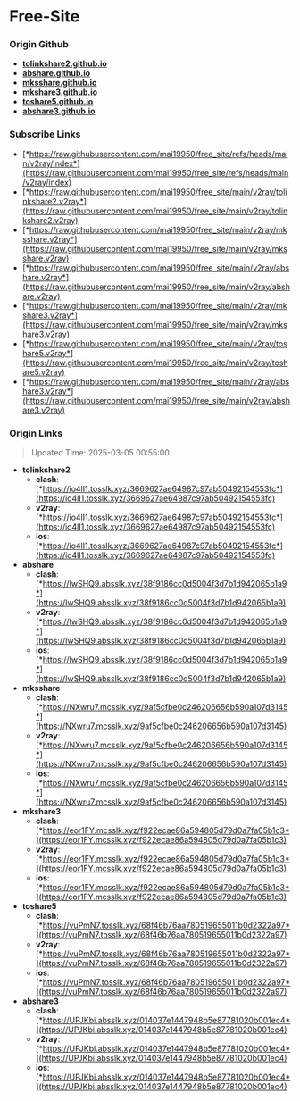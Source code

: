 # Free-Site

### Origin Github

- [**tolinkshare2.github.io**](https://github.com/tolinkshare2/tolinkshare2.github.io)
- [**abshare.github.io**](https://github.com/abshare/abshare.github.io)
- [**mksshare.github.io**](https://github.com/mksshare/mksshare.github.io)
- [**mkshare3.github.io**](https://github.com/mkshare3/mkshare3.github.io)
- [**toshare5.github.io**](https://github.com/toshare5/toshare5.github.io)
- [**abshare3.github.io**](https://github.com/abshare3/abshare3.github.io)

### Subscribe Links

- [*https://raw.githubusercontent.com/mai19950/free_site/refs/heads/main/v2ray/index*](https://raw.githubusercontent.com/mai19950/free_site/refs/heads/main/v2ray/index)
- [*https://raw.githubusercontent.com/mai19950/free_site/main/v2ray/tolinkshare2.v2ray*](https://raw.githubusercontent.com/mai19950/free_site/main/v2ray/tolinkshare2.v2ray)
- [*https://raw.githubusercontent.com/mai19950/free_site/main/v2ray/mksshare.v2ray*](https://raw.githubusercontent.com/mai19950/free_site/main/v2ray/mksshare.v2ray)
- [*https://raw.githubusercontent.com/mai19950/free_site/main/v2ray/abshare.v2ray*](https://raw.githubusercontent.com/mai19950/free_site/main/v2ray/abshare.v2ray)
- [*https://raw.githubusercontent.com/mai19950/free_site/main/v2ray/mkshare3.v2ray*](https://raw.githubusercontent.com/mai19950/free_site/main/v2ray/mkshare3.v2ray)
- [*https://raw.githubusercontent.com/mai19950/free_site/main/v2ray/toshare5.v2ray*](https://raw.githubusercontent.com/mai19950/free_site/main/v2ray/toshare5.v2ray)
- [*https://raw.githubusercontent.com/mai19950/free_site/main/v2ray/abshare3.v2ray*](https://raw.githubusercontent.com/mai19950/free_site/main/v2ray/abshare3.v2ray)

### Origin Links

> Updated Time: 2025-03-05 00:55:00

- **tolinkshare2**
  - **clash**: [*https://io4lI1.tosslk.xyz/3669627ae64987c97ab50492154553fc*](https://io4lI1.tosslk.xyz/3669627ae64987c97ab50492154553fc)
  - **v2ray**: [*https://io4lI1.tosslk.xyz/3669627ae64987c97ab50492154553fc*](https://io4lI1.tosslk.xyz/3669627ae64987c97ab50492154553fc)
  - **ios**: [*https://io4lI1.tosslk.xyz/3669627ae64987c97ab50492154553fc*](https://io4lI1.tosslk.xyz/3669627ae64987c97ab50492154553fc)
- **abshare**
  - **clash**: [*https://IwSHQ9.absslk.xyz/38f9186cc0d5004f3d7b1d942065b1a9*](https://IwSHQ9.absslk.xyz/38f9186cc0d5004f3d7b1d942065b1a9)
  - **v2ray**: [*https://IwSHQ9.absslk.xyz/38f9186cc0d5004f3d7b1d942065b1a9*](https://IwSHQ9.absslk.xyz/38f9186cc0d5004f3d7b1d942065b1a9)
  - **ios**: [*https://IwSHQ9.absslk.xyz/38f9186cc0d5004f3d7b1d942065b1a9*](https://IwSHQ9.absslk.xyz/38f9186cc0d5004f3d7b1d942065b1a9)
- **mksshare**
  - **clash**: [*https://NXwru7.mcsslk.xyz/9af5cfbe0c246206656b590a107d3145*](https://NXwru7.mcsslk.xyz/9af5cfbe0c246206656b590a107d3145)
  - **v2ray**: [*https://NXwru7.mcsslk.xyz/9af5cfbe0c246206656b590a107d3145*](https://NXwru7.mcsslk.xyz/9af5cfbe0c246206656b590a107d3145)
  - **ios**: [*https://NXwru7.mcsslk.xyz/9af5cfbe0c246206656b590a107d3145*](https://NXwru7.mcsslk.xyz/9af5cfbe0c246206656b590a107d3145)
- **mkshare3**
  - **clash**: [*https://eor1FY.mcsslk.xyz/f922ecae86a594805d79d0a7fa05b1c3*](https://eor1FY.mcsslk.xyz/f922ecae86a594805d79d0a7fa05b1c3)
  - **v2ray**: [*https://eor1FY.mcsslk.xyz/f922ecae86a594805d79d0a7fa05b1c3*](https://eor1FY.mcsslk.xyz/f922ecae86a594805d79d0a7fa05b1c3)
  - **ios**: [*https://eor1FY.mcsslk.xyz/f922ecae86a594805d79d0a7fa05b1c3*](https://eor1FY.mcsslk.xyz/f922ecae86a594805d79d0a7fa05b1c3)
- **toshare5**
  - **clash**: [*https://vuPmN7.tosslk.xyz/68f46b76aa780519655011b0d2322a97*](https://vuPmN7.tosslk.xyz/68f46b76aa780519655011b0d2322a97)
  - **v2ray**: [*https://vuPmN7.tosslk.xyz/68f46b76aa780519655011b0d2322a97*](https://vuPmN7.tosslk.xyz/68f46b76aa780519655011b0d2322a97)
  - **ios**: [*https://vuPmN7.tosslk.xyz/68f46b76aa780519655011b0d2322a97*](https://vuPmN7.tosslk.xyz/68f46b76aa780519655011b0d2322a97)
- **abshare3**
  - **clash**: [*https://UPJKbi.absslk.xyz/014037e1447948b5e87781020b001ec4*](https://UPJKbi.absslk.xyz/014037e1447948b5e87781020b001ec4)
  - **v2ray**: [*https://UPJKbi.absslk.xyz/014037e1447948b5e87781020b001ec4*](https://UPJKbi.absslk.xyz/014037e1447948b5e87781020b001ec4)
  - **ios**: [*https://UPJKbi.absslk.xyz/014037e1447948b5e87781020b001ec4*](https://UPJKbi.absslk.xyz/014037e1447948b5e87781020b001ec4)
